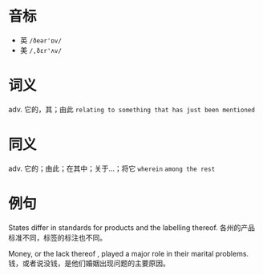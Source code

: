 # 音标

- 英 `/ðeər'ɒv/`
- 美 `/,ðɛr'ʌv/`

# 词义

adv. 它的，其；由此
`relating to something that has just been mentioned`

# 同义

adv. 它的；由此；在其中；关于…；将它
`wherein` `among the rest`

# 例句

States differ in standards for products and the labelling thereof.
各州的产品标准不同，标签的标注也不同。

Money, or the lack thereof , played a major role in their marital problems.
钱，或者说没钱，是他们婚姻出现问题的主要原因。


